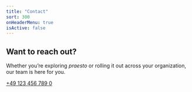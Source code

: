 ```yaml
---
title: "Contact"
sort: 300
onHeaderMenu: true
isActive: false
---
```


## Want to reach out?

Whether you’re exploring *praesto* or rolling it out across your organization, our team is here for you.

[+49 123 456 789 0](tel://+491234567890)